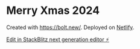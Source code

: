 # Merry Xmas 2024

Created with https://bolt.new/. Deployed on [Netlify](https://merry-xmas-2024.netlify.app/).

[Edit in StackBlitz next generation editor ⚡️](https://stackblitz.com/~/github.com/petr7555/merry-xmas-2024)
